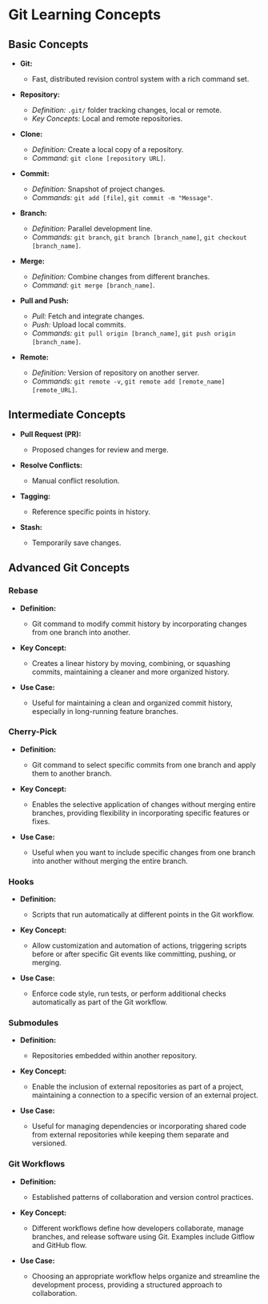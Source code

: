 
# Git Learning Concepts

## Basic Concepts

- **Git:**
  - Fast, distributed revision control system with a rich command set.
  
- **Repository:**
  - *Definition:* `.git/` folder tracking changes, local or remote.
  - *Key Concepts:* Local and remote repositories.

- **Clone:**
  - *Definition:* Create a local copy of a repository.
  - *Command:* `git clone [repository URL]`.

- **Commit:**
  - *Definition:* Snapshot of project changes.
  - *Commands:* `git add [file]`, `git commit -m "Message"`.

- **Branch:**
  - *Definition:* Parallel development line.
  - *Commands:* `git branch`, `git branch [branch_name]`, `git checkout [branch_name]`.

- **Merge:**
  - *Definition:* Combine changes from different branches.
  - *Command:* `git merge [branch_name]`.

- **Pull and Push:**
  - *Pull:* Fetch and integrate changes.
  - *Push:* Upload local commits.
  - *Commands:* `git pull origin [branch_name]`, `git push origin [branch_name]`.

- **Remote:**
  - *Definition:* Version of repository on another server.
  - *Commands:* `git remote -v`, `git remote add [remote_name] [remote_URL]`.

## Intermediate Concepts

- **Pull Request (PR):**
  - Proposed changes for review and merge.

- **Resolve Conflicts:**
  - Manual conflict resolution.

- **Tagging:**
  - Reference specific points in history.

- **Stash:**
  - Temporarily save changes.

## Advanced Git Concepts

### Rebase

- **Definition:**
  - Git command to modify commit history by incorporating changes from one branch into another.

- **Key Concept:**
  - Creates a linear history by moving, combining, or squashing commits, maintaining a cleaner and more organized history.

- **Use Case:**
  - Useful for maintaining a clean and organized commit history, especially in long-running feature branches.

### Cherry-Pick

- **Definition:**
  - Git command to select specific commits from one branch and apply them to another branch.

- **Key Concept:**
  - Enables the selective application of changes without merging entire branches, providing flexibility in incorporating specific features or fixes.

- **Use Case:**
  - Useful when you want to include specific changes from one branch into another without merging the entire branch.

### Hooks

- **Definition:**
  - Scripts that run automatically at different points in the Git workflow.

- **Key Concept:**
  - Allow customization and automation of actions, triggering scripts before or after specific Git events like committing, pushing, or merging.

- **Use Case:**
  - Enforce code style, run tests, or perform additional checks automatically as part of the Git workflow.

### Submodules

- **Definition:**
  - Repositories embedded within another repository.

- **Key Concept:**
  - Enable the inclusion of external repositories as part of a project, maintaining a connection to a specific version of an external project.

- **Use Case:**
  - Useful for managing dependencies or incorporating shared code from external repositories while keeping them separate and versioned.

### Git Workflows

- **Definition:**
  - Established patterns of collaboration and version control practices.

- **Key Concept:**
  - Different workflows define how developers collaborate, manage branches, and release software using Git. Examples include Gitflow and GitHub flow.

- **Use Case:**
  - Choosing an appropriate workflow helps organize and streamline the development process, providing a structured approach to collaboration.
